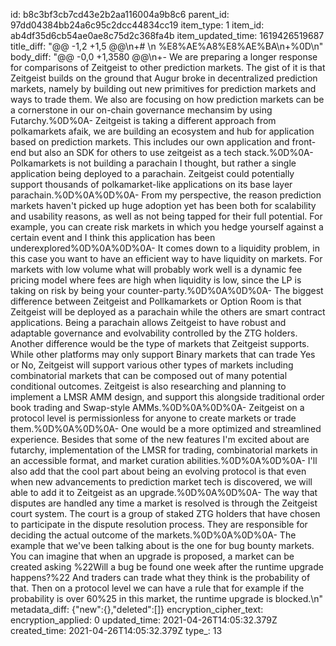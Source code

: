 id: b8c3bf3cb7cd43e2b2aa116004a9b8c6
parent_id: 97dd04384bb24a6c95c2dcc44834cc19
item_type: 1
item_id: ab4df35d6cb54ae0ae8c75d2c368fa4b
item_updated_time: 1619426519687
title_diff: "@@ -1,2 +1,5 @@\\n+# \\n %E8%AE%A8%E8%AE%BA\\n+%0D\\n"
body_diff: "@@ -0,0 +1,3580 @@\\n+- We are preparing a longer response for comparisons of Zeitgeist to other prediction markets. The gist of it is that Zeitgeist builds on the ground that Augur broke in decentralized prediction markets, namely by building out new primitives for prediction markets and ways to trade them. We also are focusing on how prediction markets can be a cornerstone in our on-chain governance mechansim by using Futarchy.%0D%0A- Zeitgeist is taking a different approach from polkamarkets afaik, we are building an ecosystem and hub for application based on prediction markets. This includes our own application and front-end but also an SDK for others to use zeitgeist as a tech stack.%0D%0A- Polkamarkets is not building a parachain I thought, but rather a single application being deployed to a parachain. Zeitgeist could potentially support thousands of polkamarket-like applications on its base layer parachain.%0D%0A%0D%0A- From my perspective, the reason prediction markets haven't picked up huge adoption yet has been both for scalability and usability reasons, as well as not being tapped for their full potential. For example, you can create risk markets in which you hedge yourself against a certain event and I think this application has been underexplored%0D%0A%0D%0A- It comes down to a liquidity problem, in this case you want to have an efficient way to have liquidity on markets. For markets with low volume what will probably work well is a dynamic fee pricing model where fees are high when liquidity is low, since the LP is taking on risk by being your counter-party.%0D%0A%0D%0A- The biggest difference between Zeitgeist and Pollkamarkets or Option Room is that Zeitgeist will be deployed as a parachain while the others are smart contract applications. Being a parachain allows Zeitgeist to have robust and adaptable governance and evolvability controlled by the ZTG holders. Another difference would be the type of markets that Zeitgeist supports. While other platforms may only support Binary markets that can trade Yes or No, Zeitgeist will support various other types of markets including combinatorial markets that can be composed out of many potential conditional outcomes. Zeitgeist is also researching and planning to implement a LMSR AMM design, and support this alongside traditional order book trading and Swap-style AMMs.%0D%0A%0D%0A- Zeitgeist on a protocol level is permissionless for anyone to create markets or trade them.%0D%0A%0D%0A- One would be a more optimized and streamlined experience. Besides that some of the new features I'm excited about are futarchy, implementation of the LMSR for trading, combinatorial markets in an accessible format, and market curation abilities.%0D%0A%0D%0A- I'll also add that the cool part about being an evolving protocol is that even when new advancements to prediction market tech is discovered, we will able to add it to Zeitgeist as an upgrade.%0D%0A%0D%0A- The way that disputes are handled any time a market is resolved is through the Zeitgeist court system. The court is a group of staked ZTG holders that have chosen to participate in the dispute resolution process. They are responsible for deciding the actual outcome of the markets.%0D%0A%0D%0A- The example that we've been talking about is the one for bug bounty markets. You can imagine that when an upgrade is proposed, a market can be created asking %22Will a bug be found one week after the runtime upgrade happens?%22 And traders can trade what they think is the probability of that. Then on a protocol level we can have a rule that for example if the probability is over 60%25 in this market, the runtime upgrade is blocked.\\n"
metadata_diff: {"new":{},"deleted":[]}
encryption_cipher_text: 
encryption_applied: 0
updated_time: 2021-04-26T14:05:32.379Z
created_time: 2021-04-26T14:05:32.379Z
type_: 13